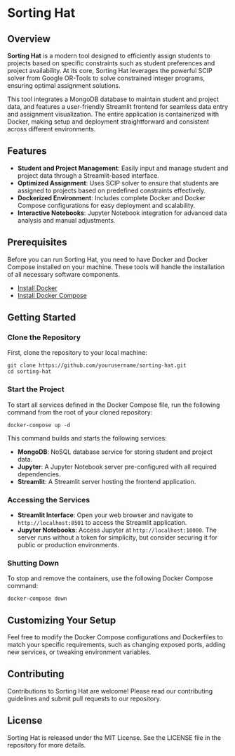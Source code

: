 # Sorting Hat

## Overview
**Sorting Hat** is a modern tool designed to efficiently assign students to projects based on specific constraints such as student preferences and project availability. At its core, Sorting Hat leverages the powerful SCIP solver from Google OR-Tools to solve constrained integer programs, ensuring optimal assignment solutions.

This tool integrates a MongoDB database to maintain student and project data, and features a user-friendly Streamlit frontend for seamless data entry and assignment visualization. The entire application is containerized with Docker, making setup and deployment straightforward and consistent across different environments.

## Features
- **Student and Project Management**: Easily input and manage student and project data through a Streamlit-based interface.
- **Optimized Assignment**: Uses SCIP solver to ensure that students are assigned to projects based on predefined constraints effectively.
- **Dockerized Environment**: Includes complete Docker and Docker Compose configurations for easy deployment and scalability.
- **Interactive Notebooks**: Jupyter Notebook integration for advanced data analysis and manual adjustments.

## Prerequisites
Before you can run Sorting Hat, you need to have Docker and Docker Compose installed on your machine. These tools will handle the installation of all necessary software components.

- [Install Docker](https://docs.docker.com/get-docker/)
- [Install Docker Compose](https://docs.docker.com/compose/install/)

## Getting Started

### Clone the Repository
First, clone the repository to your local machine:

```
git clone https://github.com/yourusername/sorting-hat.git
cd sorting-hat
```

### Start the Project
To start all services defined in the Docker Compose file, run the following command from the root of your cloned repository:

`docker-compose up -d`

This command builds and starts the following services:
- **MongoDB**: NoSQL database service for storing student and project data.
- **Jupyter**: A Jupyter Notebook server pre-configured with all required dependencies.
- **Streamlit**: A Streamlit server hosting the frontend application.

### Accessing the Services
- **Streamlit Interface**: Open your web browser and navigate to `http://localhost:8501` to access the Streamlit application.
- **Jupyter Notebooks**: Access Jupyter at `http://localhost:10000`. The server runs without a token for simplicity, but consider securing it for public or production environments.

### Shutting Down
To stop and remove the containers, use the following Docker Compose command:

`docker-compose down`

## Customizing Your Setup
Feel free to modify the Docker Compose configurations and Dockerfiles to match your specific requirements, such as changing exposed ports, adding new services, or tweaking environment variables.

## Contributing
Contributions to Sorting Hat are welcome! Please read our contributing guidelines and submit pull requests to our repository.

## License
Sorting Hat is released under the MIT License. See the LICENSE file in the repository for more details.
